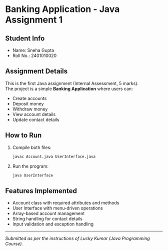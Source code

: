 # Banking Application - Java Assignment 1

## Student Info
- Name: Sneha Gupta
- Roll No.: 2401010020

## Assignment Details
This is the first Java assignment (Internal Assessment, 5 marks).  
The project is a simple **Banking Application** where users can:
- Create accounts
- Deposit money
- Withdraw money
- View account details
- Update contact details

## How to Run
1. Compile both files:
   ```bash
   javac Account.java UserInterface.java
   ```
2. Run the program:
   ```bash
   java UserInterface
   ```

## Features Implemented
- Account class with required attributes and methods
- User Interface with menu-driven operations
- Array-based account management
- String handling for contact details
- Input validation and exception handling

---
*Submitted as per the instructions of Lucky Kumar (Java Programming Course).*

